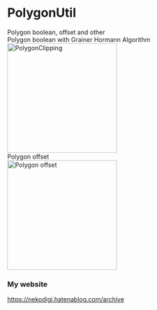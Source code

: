 # PolygonUtil
Polygon boolean, offset and other<br>
Polygon boolean with Grainer Hormann Algorithm<br>
<img width="251" alt="PolygonClipping" src="https://user-images.githubusercontent.com/38092328/78104847-d3422f80-742a-11ea-92ce-cb821e0f1d7b.png"><br>
Polygon offset<br>
<img width="251" alt="Polygon offset" src="https://user-images.githubusercontent.com/38092328/78117443-a862d600-7440-11ea-8b1f-6cd52c7151e5.png">
### My website
https://nekodigi.hatenablog.com/archive
